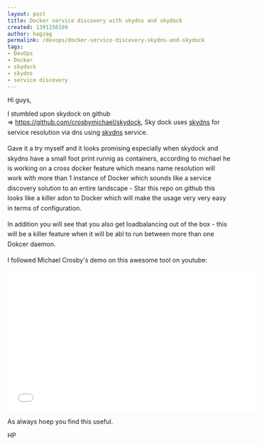 ```yaml
---
layout: post
title: Docker service discovery with skydns and skydock
created: 1391156169
author: hagzag
permalink: /devops/docker-service-discovery-skydns-and-skydock
tags:
- DevOps
- Docker
- skydock
- skydns
- service discovery
---
```

<p>Hi guys,</p>

<p>I stumbled upon skydock on github =&gt;&nbsp;<a href="https://github.com/crosbymichael/skydock">https://github.com/crosbymichael/skydock</a>,&nbsp;<span style="line-height: 1.6em;">Sky dock uses </span><a href="https://github.com/skynetservices/skydns" style="line-height: 1.6em;">skydns</a><span style="line-height: 1.6em;"> for service resolution via dns using </span><a href="https://github.com/skynetservices/skydns" style="line-height: 1.6em;">skydns</a><span style="line-height: 1.6em;"> service.</span></p>

<p><span style="line-height: 1.6em;">Gave it a try myself and it looks promising especially when skydock and skydns have a small foot print runnig as containers, according to michael he is working on a cross docker feature which means name resolution will work with more than 1 instance of Docker which sounds like a service discovery solution to an entire landscape - Star this repo on github this looks like a killer adon to Docker which will make the usage very very easy in terms of configuration.</span></p>

<p><span style="line-height: 1.6em;">In addition you will see that you also get loadbalancing out of the box - this will be a killer feature when it will be abl to run between more than one Dokcer daemon.</span></p>

<p><span style="line-height: 1.6em;">I followed Michael Crosby&#39;s</span>&nbsp;demo on this awesome tool on youtube:</p>

<p><iframe allowfullscreen="" frameborder="0" height="315" src="//www.youtube.com/embed/Nw42q1ofrV0" width="560"></iframe></p>

<p>As always hoep you find this useful.</p>

<p>HP</p>

